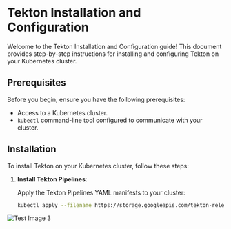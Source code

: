 # Tekton Installation and Configuration

Welcome to the Tekton Installation and Configuration guide! This document provides step-by-step instructions for installing and configuring Tekton on your Kubernetes cluster.

## Prerequisites

Before you begin, ensure you have the following prerequisites:

- Access to a Kubernetes cluster.
- `kubectl` command-line tool configured to communicate with your cluster.

## Installation

To install Tekton on your Kubernetes cluster, follow these steps:

1. **Install Tekton Pipelines**:
   
   Apply the Tekton Pipelines YAML manifests to your cluster:

   ```bash
   kubectl apply --filename https://storage.googleapis.com/tekton-releases/pipeline/latest/release.yaml

![Test Image 3](/tekton_demo_overview.png)
